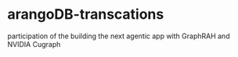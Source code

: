 # arangoDB-transcations
participation of the building the next agentic app with GraphRAH and NVIDIA Cugraph

